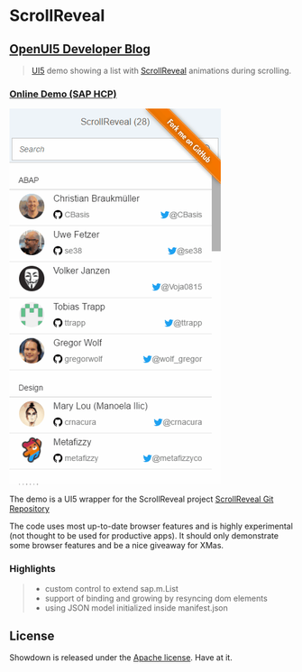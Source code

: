 # ScrollReveal

## [OpenUI5 Developer Blog](http://openui5.blogspot.com/2017/03/scrollreveal.html)

> [UI5](http://openui5.org/) demo showing a list with [ScrollReveal](https://scrollrevealjs.org/) animations during scrolling.

### [Online Demo (SAP HCP)](https://scrollreveal-p1940953245trial.dispatcher.hanatrial.ondemand.com/index.html)

![Screenshot](ScrollReveal.gif)

The demo is a UI5 wrapper for the ScrollReveal project
[ScrollReveal Git Repository](https://github.com/jlmakes/scrollreveal)

The code uses most up-to-date browser features and is highly experimental (not thought to be used for productive apps).
It should only demonstrate some browser features and be a nice giveaway for XMas.

### Highlights

> - custom control to extend sap.m.List
> - support of binding and growing by resyncing dom elements
> - using JSON model initialized inside manifest.json

## License

Showdown is released under the [Apache license](http://www.apache.org/licenses/). Have at it.